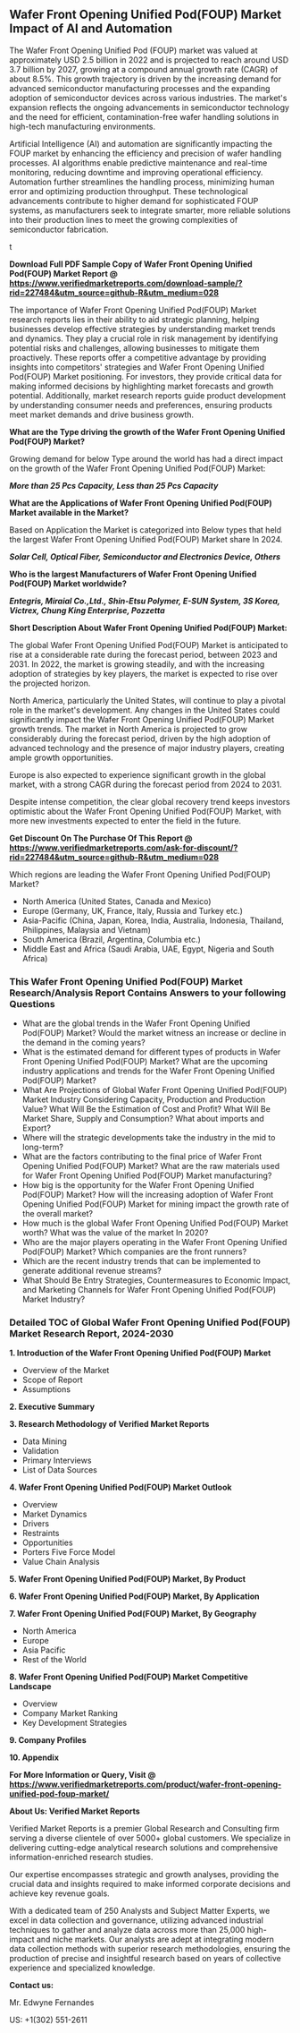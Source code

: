 <h2>Wafer Front Opening Unified Pod(FOUP) Market Impact of AI and Automation</h2><p>The Wafer Front Opening Unified Pod (FOUP) market was valued at approximately USD 2.5 billion in 2022 and is projected to reach around USD 3.7 billion by 2027, growing at a compound annual growth rate (CAGR) of about 8.5%. This growth trajectory is driven by the increasing demand for advanced semiconductor manufacturing processes and the expanding adoption of semiconductor devices across various industries. The market's expansion reflects the ongoing advancements in semiconductor technology and the need for efficient, contamination-free wafer handling solutions in high-tech manufacturing environments.</p><p>Artificial Intelligence (AI) and automation are significantly impacting the FOUP market by enhancing the efficiency and precision of wafer handling processes. AI algorithms enable predictive maintenance and real-time monitoring, reducing downtime and improving operational efficiency. Automation further streamlines the handling process, minimizing human error and optimizing production throughput. These technological advancements contribute to higher demand for sophisticated FOUP systems, as manufacturers seek to integrate smarter, more reliable solutions into their production lines to meet the growing complexities of semiconductor fabrication.</p>t</p><p id="" class=""><strong>Download Full PDF Sample Copy of Wafer Front Opening Unified Pod(FOUP) Market Report @ <a href="https://www.verifiedmarketreports.com/download-sample/?rid=227484&utm_source=github-R&utm_medium=028" target="_blank">https://www.verifiedmarketreports.com/download-sample/?rid=227484&utm_source=github-R&utm_medium=028</a></strong></p><p>The importance of&nbsp;Wafer Front Opening Unified Pod(FOUP) Market research reports lies in their ability to aid strategic planning, helping businesses develop effective strategies by understanding market trends and dynamics. They play a crucial role in risk management by identifying potential risks and challenges, allowing businesses to mitigate them proactively. These reports offer a competitive advantage by providing insights into competitors' strategies and Wafer Front Opening Unified Pod(FOUP) Market positioning. For investors, they provide critical data for making informed decisions by highlighting market forecasts and growth potential. Additionally, market research reports guide product development by understanding consumer needs and preferences, ensuring products meet market demands and drive business growth.</p><p><strong>What are the&nbsp;Type driving the growth of the Wafer Front Opening Unified Pod(FOUP) Market?</strong></p><p id="" class="">Growing demand for below Type around the world has had a direct impact on the growth of the Wafer Front Opening Unified Pod(FOUP) Market:</p><em><strong>More than 25 Pcs Capacity, Less than 25 Pcs Capacity</strong></em></p><strong>What are the&nbsp;Applications&nbsp;of Wafer Front Opening Unified Pod(FOUP) Market available in the Market?</strong></p><p id="" class="">Based on Application the Market is categorized into Below types that held the largest Wafer Front Opening Unified Pod(FOUP) Market share In 2024.</p><em><strong>Solar Cell, Optical Fiber, Semiconductor and Electronics Device, Others</strong></em></p><strong>Who is the largest Manufacturers of Wafer Front Opening Unified Pod(FOUP) Market worldwide?</strong></p><p><em><strong>Entegris, Miraial Co.,Ltd., Shin-Etsu Polymer, E-SUN System, 3S Korea, Victrex, Chung King Enterprise, Pozzetta</strong></em></p><p id="" class=""><strong>Short Description About Wafer Front Opening Unified Pod(FOUP) Market:</strong></p><p>The global Wafer Front Opening Unified Pod(FOUP) Market is anticipated to rise at a considerable rate during the forecast period, between 2023 and 2031. In 2022, the market is growing steadily, and with the increasing adoption of strategies by key players, the market is expected to rise over the projected horizon.</p><p>North America, particularly the United States, will continue to play a pivotal role in the market's development. Any changes in the United States could significantly impact the Wafer Front Opening Unified Pod(FOUP) Market growth trends. The market in North America is projected to grow considerably during the forecast period, driven by the high adoption of advanced technology and the presence of major industry players, creating ample growth opportunities.</p><p>Europe is also expected to experience significant growth in the global market, with a strong CAGR during the forecast period from 2024 to 2031.</p><p>Despite intense competition, the clear global recovery trend keeps investors optimistic about the Wafer Front Opening Unified Pod(FOUP) Market, with more new investments expected to enter the field in the future.</p><p id="" class=""><strong>Get Discount On The Purchase Of This Report @ <a href="https://www.verifiedmarketreports.com/ask-for-discount/?rid=227484&utm_source=github-R&utm_medium=028" target="_blank">https://www.verifiedmarketreports.com/ask-for-discount/?rid=227484&utm_source=github-R&utm_medium=028</a></strong></p>Which regions are leading the Wafer Front Opening Unified Pod(FOUP) Market?</p><ul><li>North America (United States, Canada and Mexico)</li><li>Europe (Germany, UK, France, Italy, Russia and Turkey etc.)</li><li>Asia-Pacific (China, Japan, Korea, India, Australia, Indonesia, Thailand, Philippines, Malaysia and Vietnam)</li><li>South America (Brazil, Argentina, Columbia etc.)</li><li>Middle East and Africa (Saudi Arabia, UAE, Egypt, Nigeria and South Africa)</li></ul><h3 id="" class="">This Wafer Front Opening Unified Pod(FOUP) Market Research/Analysis Report Contains Answers to your following Questions</h3><ul><li>What are the global trends in the Wafer Front Opening Unified Pod(FOUP) Market? Would the market witness an increase or decline in the demand in the coming years?</li><li>What is the estimated demand for different types of products in Wafer Front Opening Unified Pod(FOUP) Market? What are the upcoming industry applications and trends for the Wafer Front Opening Unified Pod(FOUP) Market?</li><li>What Are Projections of Global Wafer Front Opening Unified Pod(FOUP) Market Industry Considering Capacity, Production and Production Value? What Will Be the Estimation of Cost and Profit? What Will Be Market Share, Supply and Consumption? What about imports and Export?</li><li>Where will the strategic developments take the industry in the mid to long-term?</li><li>What are the factors contributing to the final price of Wafer Front Opening Unified Pod(FOUP) Market? What are the raw materials used for Wafer Front Opening Unified Pod(FOUP) Market manufacturing?</li><li>How big is the opportunity for the Wafer Front Opening Unified Pod(FOUP) Market? How will the increasing adoption of Wafer Front Opening Unified Pod(FOUP) Market for mining impact the growth rate of the overall market?</li><li>How much is the global Wafer Front Opening Unified Pod(FOUP) Market worth? What was the value of the market In 2020?</li><li>Who are the major players operating in the Wafer Front Opening Unified Pod(FOUP) Market? Which companies are the front runners?</li><li>Which are the recent industry trends that can be implemented to generate additional revenue streams?</li><li>What Should Be Entry Strategies, Countermeasures to Economic Impact, and Marketing Channels for Wafer Front Opening Unified Pod(FOUP) Market Industry?</li></ul><h3 id="" class="">Detailed TOC of Global Wafer Front Opening Unified Pod(FOUP) Market Research Report, 2024-2030</h3><p id="" class=""><strong>1. Introduction of the Wafer Front Opening Unified Pod(FOUP) Market</strong></p><ul><li>Overview of the Market</li><li>Scope of Report</li><li>Assumptions</li></ul><p id="" class=""><strong>2. Executive Summary</strong></p><p id="" class=""><strong>3. Research Methodology of Verified Market Reports</strong></p><ul><li>Data Mining</li><li>Validation</li><li>Primary Interviews</li><li>List of Data Sources</li></ul><p id="" class=""><strong>4. Wafer Front Opening Unified Pod(FOUP) Market Outlook</strong></p><ul><li>Overview</li><li>Market Dynamics</li><li>Drivers</li><li>Restraints</li><li>Opportunities</li><li>Porters Five Force Model</li><li>Value Chain Analysis</li></ul><p id="" class=""><strong>5. Wafer Front Opening Unified Pod(FOUP) Market, By Product</strong></p><p id="" class=""><strong>6. Wafer Front Opening Unified Pod(FOUP) Market, By Application</strong></p><p id="" class=""><strong>7. Wafer Front Opening Unified Pod(FOUP) Market, By Geography</strong></p><ul><li>North America</li><li>Europe</li><li>Asia Pacific</li><li>Rest of the World</li></ul><p id="" class=""><strong>8. Wafer Front Opening Unified Pod(FOUP) Market Competitive Landscape</strong></p><ul><li>Overview</li><li>Company Market Ranking</li><li>Key Development Strategies</li></ul><p id="" class=""><strong>9. Company Profiles</strong></p><p id="" class=""><strong>10. Appendix</strong></p><p id="" class=""><strong>For More Information or Query, Visit @ <a href="https://www.verifiedmarketreports.com/product/wafer-front-opening-unified-pod-foup-market/" target="_blank">https://www.verifiedmarketreports.com/product/wafer-front-opening-unified-pod-foup-market/</a></strong></p><p id="" class=""><strong>About Us: Verified Market Reports</strong></p><p id="" class="">Verified Market Reports is a premier Global Research and Consulting firm serving a diverse clientele of over 5000+ global customers. We specialize in delivering cutting-edge analytical research solutions and comprehensive information-enriched research studies.</p><p id="" class="">Our expertise encompasses strategic and growth analyses, providing the crucial data and insights required to make informed corporate decisions and achieve key revenue goals.</p><p id="" class="">With a dedicated team of 250 Analysts and Subject Matter Experts, we excel in data collection and governance, utilizing advanced industrial techniques to gather and analyze data across more than 25,000 high-impact and niche markets. Our analysts are adept at integrating modern data collection methods with superior research methodologies, ensuring the production of precise and insightful research based on years of collective experience and specialized knowledge.</p><p id="" class=""><strong>Contact us:</strong></p><p id="" class="">Mr. Edwyne Fernandes</p><p id="" class="">US: +1(302) 551-2611</p>